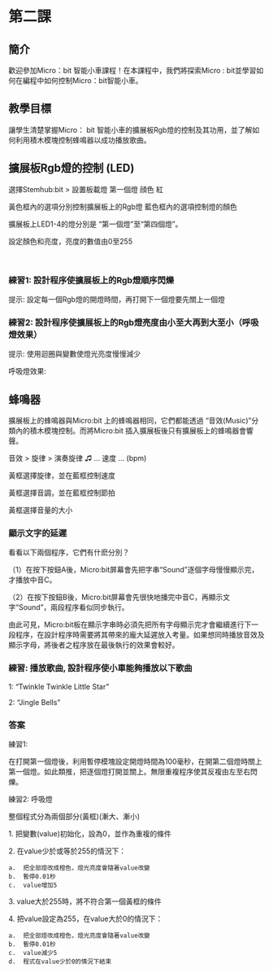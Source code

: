 # 第二課

## 簡介
<P>
歡迎參加Micro：bit 智能小車課程！在本課程中，我們將探索Micro : bit並學習如何在編程中如何控制Micro：bit智能小車。
<P>

## 教學目標
<P>
讓學生清楚掌握Micro： bit 智能小車的擴展板Rgb燈的控制及其功用，並了解如何利用積木模塊控制蜂鳴器以成功播放歌曲。
<P>

## 擴展板Rgb燈的控制 (LED)
<P>
選擇Stemhub:bit > 設置板載燈 第一個燈 顔色 紅 
<P>
<P>
黃色框內的選項分別控制擴展板上的Rgb燈
藍色框內的選項控制燈的顏色
<P> 
<P>擴展板上LED1-4的燈分別是 “第一個燈”至“第四個燈”。
<P>
<P>
設定顏色和亮度，亮度的數值由0至255
<P>

 
### 練習1: 設計程序使擴展板上的Rgb燈順序閃爍
<P>
提示: 設定每一個Rgb燈的開燈時間，再打開下一個燈要先關上一個燈
<P>

### 練習2: 設計程序使擴展板上的Rgb燈亮度由小至大再到大至小（呼吸燈效果）
<P>
提示: 使用迴圈與變數使燈光亮度慢慢減少
<P>
<P>
呼吸燈效果:
<P>

## 蜂鳴器
<P>
擴展板上的蜂鳴器與Micro:bit 上的蜂鳴器相同，它們都能透過 “音效(Music)”分類內的積木模塊控制。而將Micro:bit 插入擴展板後只有擴展板上的蜂鳴器會響聲。
<P>
<P>
音效 > 旋律 > 演奏旋律 ♫ … 速度 … (bpm)
<P>
<P>
黃框選擇旋律，並在藍框控制速度
<P>
<P>
黃框選擇音調，並在藍框控制節拍
<P>
<P>
黃框選擇音量的大小
<P>


### 顯示文字的延遲
<P>
看看以下兩個程序，它們有什麽分別？
<P>
<P>
（1）在按下按鈕A後，Micro:bit屏幕會先把字串“Sound”逐個字母慢慢顯示完，才播放中音C。
<P>
<P>
（2）在按下按鈕B後，Micro:bit屏幕會先很快地播完中音C，再顯示文字“Sound”，兩段程序看似同步執行。
<P>
<P>
由此可見，Micro:bit板在顯示字串時必須先把所有字母顯示完才會繼續進行下一段程序，在設計程序時需要將其帶來的龐大延遲放入考量。如果想同時播放音效及顯示字母，將後者之程序放在最後執行的效果會較好。 
<P>

### 練習: 播放歌曲, 設計程序使小車能夠播放以下歌曲
<P>
1: “Twinkle Twinkle Little Star”
<P>
<P>
2: “Jingle Bells”
<P>
  
### 答案
<P>
練習1:
<P>
<P>
在打開第一個燈後，利用暫停模塊設定開燈時間為100毫秒，在開第二個燈時關上第一個燈。如此類推，把逐個燈打開並關上。無限重複程序使其反複由左至右閃爍。
<P>
<P>
練習2: 呼吸燈
<P>
<P>
整個程式分為兩個部分(黃框)(漸大、漸小)
<P>
<P>
1.	把變數(value)初始化，設為0，並作為重複的條件
<P>
<P>
2.	在value少於或等於255的情況下：

    a.	把全部燈改成橙色，燈光亮度會隨著value改變
    b.	暫停0.01秒
    c.	value增加5
<P>
<P>
3.	value大於255時，將不符合第一個黃框的條件
<P>
<P>
4.	把value設定為255，在value大於0的情況下：

    a.	把全部燈改成橙色，燈光亮度會隨著value改變
    b.	暫停0.01秒
    c.	value減少5
    d.	程式在value少於0的情況下結束
<P>
